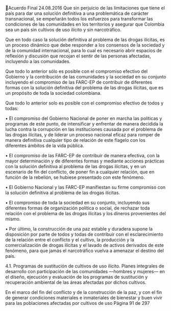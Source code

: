 Acuerdo Final 
24.08.2016 
Que sin perjuicio de las limitaciones que tiene el país para dar una solución definitiva a una problemática 
de  carácter  transnacional,  se  empeñarán  todos  los  esfuerzos  para  transformar  las  condiciones  de  las 
comunidades  en  los  territorios  y  asegurar  que  Colombia  sea  un  país  sin  cultivos  de  uso  ilícito  y  sin 
narcotráfico.  
 
Que en todo caso la solución definitiva al problema de las drogas ilícitas, es un proceso dinámico que debe 
responder a los consensos de la sociedad y de la comunidad internacional, para lo cual es necesario abrir 
espacios  de  reflexión  y  discusión  que  recojan  el  sentir  de  las  personas  afectadas,  incluyendo  a  las 
comunidades.  
 
Que todo lo anterior sólo es posible con el compromiso efectivo del Gobierno y la contribución de las 
comunidades  y  la  sociedad  en  su  conjunto  incluyendo  el  compromiso  de  las  FARC-EP  de  contribuir  de 
diferentes formas con la solución definitiva del problema de las drogas ilícitas, que es un propósito de 
toda la sociedad colombiana.  
 
Que todo lo anterior solo es posible con el compromiso efectivo de todos y todas:  
 
• El compromiso del Gobierno Nacional de poner en marcha las políticas y programas de este punto, 
de intensificar y enfrentar de manera decidida la lucha contra la corrupción en las instituciones 
causada por el problema de las drogas ilícitas, y de liderar un proceso nacional eficaz para romper 
de manera definitiva cualquier tipo de relación de este flagelo con los diferentes ámbitos de la 
vida pública.  
 
• El compromiso de las FARC-EP de contribuir de manera efectiva, con la mayor determinación y de 
diferentes  formas  y  mediante  acciones  prácticas  con  la  solución  definitiva  al  problema  de  las 
drogas ilícitas, y en un escenario de fin del conflicto, de poner fin a cualquier relación, que en 
función de la rebelión, se hubiese presentado con este fenómeno. 
 
• El Gobierno Nacional y las FARC-EP manifiestan su firme compromiso con la solución definitiva al 
problema de las drogas ilícitas. 
 
• El  compromiso  de  toda  la  sociedad  en  su  conjunto,  incluyendo  sus  diferentes  formas  de 
organización política o social, de rechazar toda relación con el problema de las drogas ilícitas y los 
dineros provenientes del mismo. 
 
• Por último, la construcción de una paz estable y duradera supone la disposición por parte de todos 
y  todas  de  contribuir  con  el  esclarecimiento  de  la  relación  entre  el  conflicto  y  el  cultivo,  la 
producción  y  la  comercialización  de  drogas  ilícitas  y  el  lavado  de  activos  derivados  de  este 
fenómeno, para que jamás el narcotráfico vuelva a amenazar el destino del país.   
 
4.1. Programas de sustitución de cultivos de uso ilícito. Planes integrales de desarrollo con participación 
de las comunidades —hombres y mujeres— en el diseño, ejecución y evaluación de los programas de 
sustitución y recuperación ambiental de las áreas afectadas por dichos cultivos. 
 
En  el  marco  del  fin  del  conflicto  y  de  la  construcción  de  la  paz,  y  con  el  fin  de  generar  condiciones 
materiales  e  inmateriales  de  bienestar  y  buen  vivir  para  las  poblaciones  afectadas  por  cultivos  de  uso 
Página 91 de 297 
 


